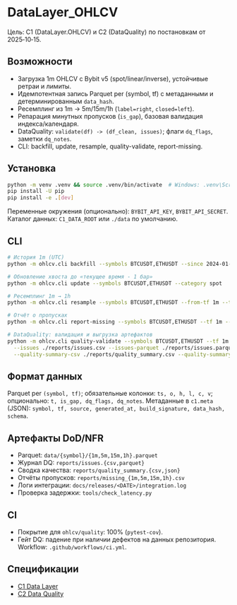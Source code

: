 # DataLayer_OHLCV

Цель: C1 (DataLayer.OHLCV) и C2 (DataQuality) по постановкам от 2025‑10‑15.

## Возможности

* Загрузка 1m OHLCV с Bybit v5 (spot/linear/inverse), устойчивые ретраи и лимиты.
* Идемпотентная запись Parquet per (symbol, tf) c метаданными и детерминированным `data_hash`.
* Ресемплинг из 1m → 5m/15m/1h (`label=right`, `closed=left`).
* Репарация минутных пропусков (`is_gap`), базовая валидация индекса/календаря.
* DataQuality: `validate(df) -> (df_clean, issues)`; флаги `dq_flags`, заметки `dq_notes`.
* CLI: backfill, update, resample, quality-validate, report-missing.

## Установка

```bash
python -m venv .venv && source .venv/bin/activate  # Windows: .venv\Scripts\activate
pip install -U pip
pip install -e .[dev]
```

Переменные окружения (опционально): `BYBIT_API_KEY`, `BYBIT_API_SECRET`. Каталог данных: `C1_DATA_ROOT` или `./data` по умолчанию.

## CLI

```bash
# История 1m (UTC)
python -m ohlcv.cli backfill --symbols BTCUSDT,ETHUSDT --since 2024-01-01 --category spot --spot-align-futures

# Обновление хвоста до «текущее время - 1 бар»
python -m ohlcv.cli update --symbols BTCUSDT,ETHUSDT --category spot

# Ресемплинг 1m → 1h
python -m ohlcv.cli resample --symbols BTCUSDT,ETHUSDT --from-tf 1m --to-tf 1h

# Отчёт о пропусках
python -m ohlcv.cli report-missing --symbols BTCUSDT,ETHUSDT --tf 1m --out ./reports/missing_1m.csv

# DataQuality: валидация и выгрузка артефактов
python -m ohlcv.cli quality-validate --symbols BTCUSDT,ETHUSDT --tf 1m --write \
  --issues ./reports/issues.csv --issues-parquet ./reports/issues.parquet \
  --quality-summary-csv ./reports/quality_summary.csv --quality-summary-json ./reports/quality_summary.json --truncate
```

## Формат данных

Parquet per `(symbol, tf)`; обязательные колонки: `ts, o, h, l, c, v`; опционально: `t, is_gap, dq_flags, dq_notes`.
Метаданные в `c1.meta` (JSON): `symbol, tf, source, generated_at, build_signature, data_hash, schema`.

## Артефакты DoD/NFR

* Parquet: `data/{symbol}/{1m,5m,15m,1h}.parquet`
* Журнал DQ: `reports/issues.{csv,parquet}`
* Сводка качества: `reports/quality_summary.{csv,json}`
* Отчёты пропусков: `reports/missing_{1m,5m,15m,1h}.csv`
* Логи интеграции: `docs/releases/<DATE>/integration.log`
* Проверка задержки: `tools/check_latency.py`

## CI

* Покрытие для `ohlcv/quality`: 100% (`pytest-cov`).
* Гейт DQ: падение при наличии дефектов на данных репозитория.
  Workflow: `.github/workflows/ci.yml`.

## Спецификации

* [C1 Data Layer](docs/specs/C1-Data%20Layer.pdf)
* [C2 Data Quality](docs/specs/C2-Data%20Quality.pdf)
